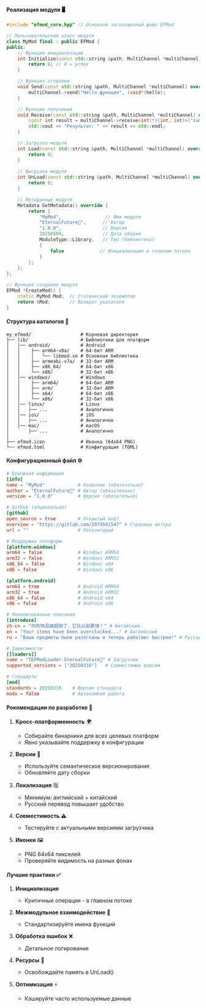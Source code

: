 #### **Реализация модуля 🖥️**

```c++
#include "efmod_core.hpp" // Основной заголовочный файл EFMod

// Пользовательский класс модуля
class MyMod final : public EFMod {
public:
    // Функция инициализации
    int Initialize(const std::string &path, MultiChannel *multiChannel) override { 
        return 0; // 0 = успех
    }

    // Функция отправки
    void Send(const std::string &path, MultiChannel *multiChannel) override {
        multiChannel->send("Hello функция", (void*)hello);
    }

    // Функция получения
    void Receive(const std::string &path, MultiChannel *multiChannel) override {
        const int result = multiChannel->receive<int(*)(int, int)>("sum_function")(10, 20);
        std::cout << "Результат: " << result << std::endl;
    }

    // Загрузка модуля
    int Load(const std::string &path, MultiChannel *multiChannel) override { 
        return 0; 
    }
    
    // Выгрузка модуля
    int UnLoad(const std::string &path, MultiChannel *multiChannel) override { 
        return 0; 
    }

    // Метаданные модуля
    Metadata GetMetadata() override {
        return {
            "MyMod",                // Имя модуля
            "EternalFuture゙",      // Автор
            "1.0.0",               // Версия
            20250509,              // Дата сборки
            ModuleType::Library,   // Тип (библиотека)
            {
                false             // Инициализация в главном потоке
            }
        };
    };
};

// Функция создания модуля
EFMod *CreateMod() {
    static MyMod Mod;  // Статический экземпляр
    return &Mod;       // Возврат указателя
}
```

#### **Структура каталогов 📂**

```
my_efmod/                  # Корневая директория
├── lib/                   # Библиотеки для платформ
│   │── android/           # Android
│   │    ├── arm64-v8a/    # 64-бит ARM
│   │    │   └── libmod.so # Основная библиотека
│   │    ├── armeabi-v7a/  # 32-бит ARM
│   │    ├── x86_64/       # 64-бит x86
│   │    └── x86/          # 32-бит x86
│   │── windows/           # Windows
│   │    ├── arm64/        # 64-бит ARM
│   │    ├── arm/          # 32-бит ARM
│   │    ├── x64/          # 64-бит x86
│   │    └── x86/          # 32-бит x86  
│   │── linux/             # Linux
│   │   ├── ...            # Аналогично
│   │── ios/               # iOS
│   │   ├── ...            # Аналогично
│   │── mac/               # macOS
│       ├── ...            # Аналогично    
│
├── efmod.icon             # Иконка (64x64 PNG)
└── efmod.toml             # Конфигурация (TOML)
```

#### **Конфигурационный файл ⚙️**

```toml
# Основная информация
[info]
name = "MyMod"            # Название (обязательно)
author = "EternalFuture゙" # Автор (обязательно)
version = "1.0.0"         # Версия (обязательно)

# GitHub (опционально)
[github]
open_source = true        # Открытый код?
overview = "https://gitlab.com/2079541547" # Страница автора
url = ""                  # Репозиторий

# Поддержка платформ
[platform.windows]
arm64 = false             # Windows ARM64
arm32 = false             # Windows ARM32
x86_64 = false            # Windows x64
x86 = false               # Windows x86

[platform.android]
arm64 = true              # Android ARM64
arm32 = true              # Android ARM32
x86_64 = false            # Android x64
x86 = false               # Android x86

# Локализованные описания
[introduce]
zh-cn = "你的物品被超频了，它比以前更快！" # Китайский
en = "Your items have been overclocked..." # Английский
ru = "Ваши предметы были разогнаны и теперь работают быстрее!" # Русский

# Зависимости
[[loaders]]
name = "TEFModLoader-EternalFuture゙" # Загрузчик
supported_versions = ["20250316"]   # Совместимые версии

# Стандарты
[mod]
standards = 20250316    # Версия стандарта
modx = false            # Автономная работа
```

#### **Рекомендации по разработке 📝**

1. **Кросс-платформенность** 🌍
    - Собирайте бинарники для всех целевых платформ
    - Явно указывайте поддержку в конфигурации

2. **Версии** 🔖
    - Используйте семантическое версионирование
    - Обновляйте дату сборки

3. **Локализация** 🈯
    - Минимум: английский + китайский
    - Русский перевод повышает удобство

4. **Совместимость** ⚠️
    - Тестируйте с актуальными версиями загрузчика

5. **Иконки** 🖼️
    - PNG 64x64 пикселей
    - Проверяйте видимость на разных фонах

#### **Лучшие практики ✅**

1. **Инициализация**
    - Критичные операции - в главном потоке

2. **Межмодульное взаимодействие** 📡
    - Стандартизируйте имена функций

3. **Обработка ошибок** ❌
    - Детальное логирование

4. **Ресурсы** 💾
    - Освобождайте память в UnLoad()

5. **Оптимизация** ⚡
    - Кэшируйте часто используемые данные